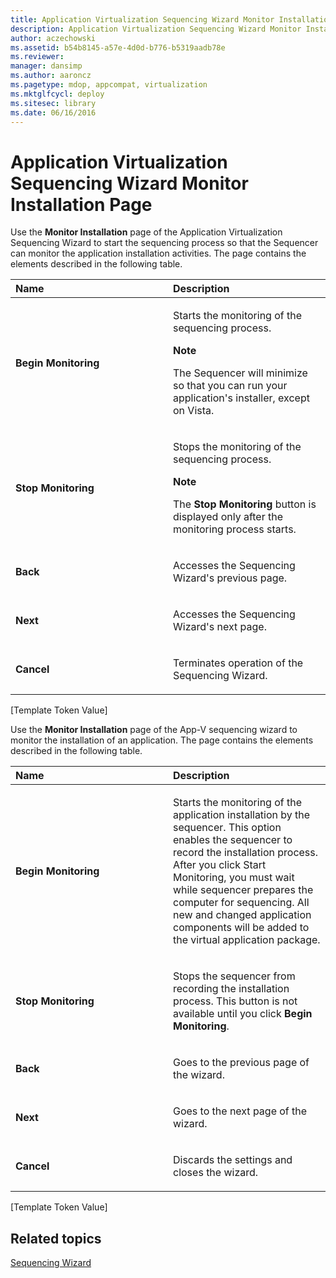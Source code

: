```yaml
---
title: Application Virtualization Sequencing Wizard Monitor Installation Page
description: Application Virtualization Sequencing Wizard Monitor Installation Page
author: aczechowski
ms.assetid: b54b8145-a57e-4d0d-b776-b5319aadb78e
ms.reviewer: 
manager: dansimp
ms.author: aaroncz
ms.pagetype: mdop, appcompat, virtualization
ms.mktglfcycl: deploy
ms.sitesec: library
ms.date: 06/16/2016
---
```



# Application Virtualization Sequencing Wizard Monitor Installation Page


Use the **Monitor Installation** page of the Application Virtualization Sequencing Wizard to start the sequencing process so that the Sequencer can monitor the application installation activities. The page contains the elements described in the following table.

<table>
<colgroup>
<col width="50%" />
<col width="50%" />
</colgroup>
<thead>
<tr class="header">
<th align="left">Name</th>
<th align="left">Description</th>
</tr>
</thead>
<tbody>
<tr class="odd">
<td align="left"><p><strong>Begin Monitoring</strong></p></td>
<td align="left"><p>Starts the monitoring of the sequencing process.</p>
<div class="alert">
<strong>Note</strong><br/><p>The Sequencer will minimize so that you can run your application&#39;s installer, except on Vista.</p>
</div>
<div>

</div></td>
</tr>
<tr class="even">
<td align="left"><p><strong>Stop Monitoring</strong></p></td>
<td align="left"><p>Stops the monitoring of the sequencing process.</p>
<div class="alert">
<strong>Note</strong><br/><p>The <strong>Stop Monitoring</strong> button is displayed only after the monitoring process starts.</p>
</div>
<div>

</div></td>
</tr>
<tr class="odd">
<td align="left"><p><strong>Back</strong></p></td>
<td align="left"><p>Accesses the Sequencing Wizard&#39;s previous page.</p></td>
</tr>
<tr class="even">
<td align="left"><p><strong>Next</strong></p></td>
<td align="left"><p>Accesses the Sequencing Wizard&#39;s next page.</p></td>
</tr>
<tr class="odd">
<td align="left"><p><strong>Cancel</strong></p></td>
<td align="left"><p>Terminates operation of the Sequencing Wizard.</p></td>
</tr>
</tbody>
</table>



\[Template Token Value\]

Use the **Monitor Installation** page of the App-V sequencing wizard to monitor the installation of an application. The page contains the elements described in the following table.

<table>
<colgroup>
<col width="50%" />
<col width="50%" />
</colgroup>
<thead>
<tr class="header">
<th align="left">Name</th>
<th align="left">Description</th>
</tr>
</thead>
<tbody>
<tr class="odd">
<td align="left"><p><strong>Begin Monitoring</strong></p></td>
<td align="left"><p>Starts the monitoring of the application installation by the sequencer. This option enables the sequencer to record the installation process. After you click Start Monitoring, you must wait while sequencer prepares the computer for sequencing. All new and changed application components will be added to the virtual application package.</p></td>
</tr>
<tr class="even">
<td align="left"><p><strong>Stop Monitoring</strong></p></td>
<td align="left"><p>Stops the sequencer from recording the installation process. This button is not available until you click <strong>Begin Monitoring</strong>.</p></td>
</tr>
<tr class="odd">
<td align="left"><p><strong>Back</strong></p></td>
<td align="left"><p>Goes to the previous page of the wizard.</p></td>
</tr>
<tr class="even">
<td align="left"><p><strong>Next</strong></p></td>
<td align="left"><p>Goes to the next page of the wizard.</p></td>
</tr>
<tr class="odd">
<td align="left"><p><strong>Cancel</strong></p></td>
<td align="left"><p>Discards the settings and closes the wizard.</p></td>
</tr>
</tbody>
</table>



\[Template Token Value\]

## Related topics


[Sequencing Wizard](sequencing-wizard.md)









